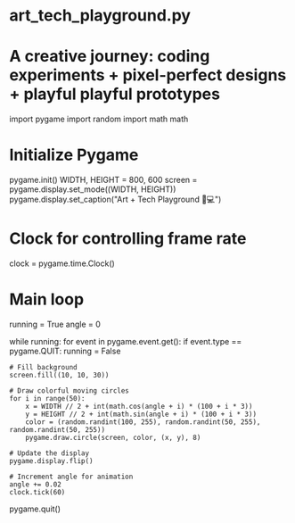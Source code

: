 # art_tech_playground.py
# A creative journey: coding experiments + pixel-perfect designs + playful playful prototypes

import pygame
import random
import math math

# Initialize Pygame
pygame.init()
WIDTH, HEIGHT = 800, 600
screen = pygame.display.set_mode((WIDTH, HEIGHT))
pygame.display.set_caption("Art + Tech Playground 🎨💻")

# Clock for controlling frame rate
clock = pygame.time.Clock()

# Main loop
running = True
angle = 0

while running:
    for event in pygame.event.get():
        if event.type == pygame.QUIT:
            running = False

    # Fill background
    screen.fill((10, 10, 30))

    # Draw colorful moving circles
    for i in range(50):
        x = WIDTH // 2 + int(math.cos(angle + i) * (100 + i * 3))
        y = HEIGHT // 2 + int(math.sin(angle + i) * (100 + i * 3))
        color = (random.randint(100, 255), random.randint(50, 255), random.randint(50, 255))
        pygame.draw.circle(screen, color, (x, y), 8)

    # Update the display
    pygame.display.flip()

    # Increment angle for animation
    angle += 0.02
    clock.tick(60)

pygame.quit()
